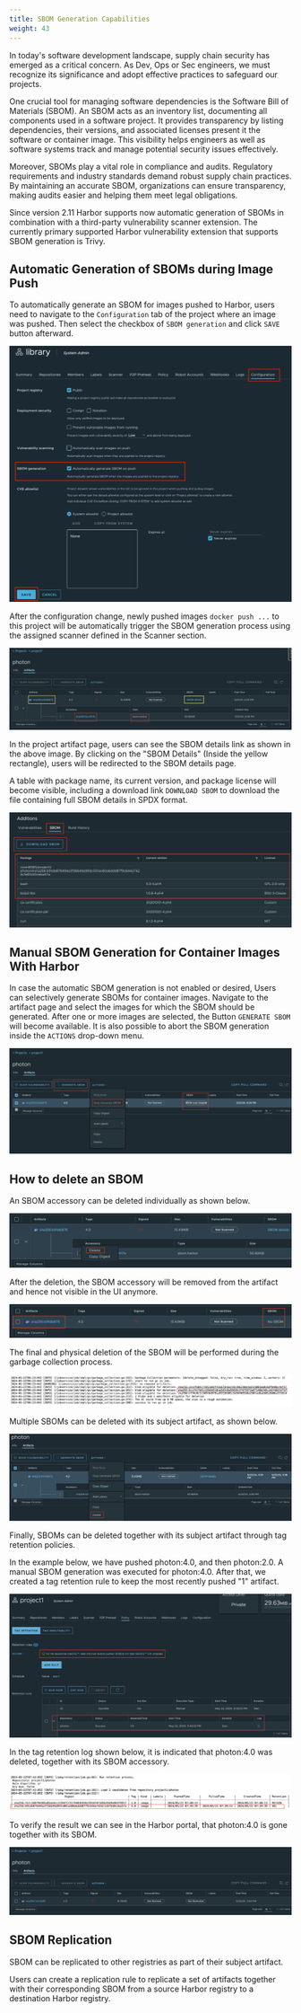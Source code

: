 ```yaml
---
title: SBOM Generation Capabilities
weight: 43
---
```


In today's software development landscape,
supply chain security has emerged as a critical concern. 
As Dev, Ops or Sec engineers, we must recognize its significance 
and adopt effective practices to safeguard our projects.

One crucial tool for managing software dependencies is the Software Bill of Materials (SBOM). 
An SBOM acts as an inventory list,
documenting all components used in a software project.
It provides transparency by listing dependencies, their versions,
and associated licenses present it the software or container image.
This visibility helps engineers as well as software systems track and manage potential security issues effectively.

Moreover, SBOMs play a vital role in compliance and audits. 
Regulatory requirements and industry standards demand robust supply chain practices.
By maintaining an accurate SBOM, organizations can ensure transparency, 
making audits easier and helping them meet legal obligations.

Since version 2.11 Harbor supports now automatic generation of SBOMs in combination with a third-party vulnerability scanner extension.
The currently primary supported Harbor vulnerability extension that supports SBOM generation is Trivy.

## Automatic Generation of SBOMs during Image Push

To automatically generate an SBOM for images pushed to Harbor, 
users need to navigate to the `Configuration` tab of
the project where an image was pushed. 
Then select the checkbox of `SBOM generation` and click `SAVE` button afterward.

![Enable SBOM auto generation configuration](../../img/sbom-integration/1_enable_auto_generate_sbom.png)

After the configuration change, 
newly pushed images `docker push ...` to this project will be automatically trigger the SBOM generation process
using the assigned scanner defined in the Scanner section.

![SBOM automatically generated](../../img/sbom-integration/2_sbom_accessory.png)

In the project artifact page,
users can see the SBOM details link as shown in the above image.
By clicking on the "SBOM Details" (Inside the yellow rectangle), 
users will be redirected to the SBOM details page.

A table with package name, its current version, 
and package license will become visible,
including a download link `DOWNLOAD SBOM`
to download the file containing full SBOM details in SPDX format. 

![SBOM details](../../img/sbom-integration/3_sbom_details.png)

## Manual SBOM Generation for Container Images With Harbor

In case the automatic SBOM generation is not enabled or desired, 
Users can selectively generate SBOMs for container images.
Navigate to the artifact page 
and select the images for which the SBOM should be generated.
After one or more images are selected,
the Button `GENERATE SBOM` will become available. 
It is also possible
to abort the SBOM generation inside the `ACTIONS` drop-down menu.

![SBOM manual generation and stopping](../../img/sbom-integration/4_stop_manual_generate_sbom.png)

## How to delete an SBOM

An SBOM accessory can be deleted individually as shown below.

![SBOM deletion individually](../../img/sbom-integration/5_delete_sbom_individually.png)

After the deletion,
the SBOM accessory will be removed from the artifact and hence not visible in the UI anymore.

![No SBOM accessory](../../img/sbom-integration/7_no_sbom_after_delete.png)

The final and physical deletion of the SBOM will be performed during the garbage collection process.

![SBOM gc](../../img/sbom-integration/8_gc_sbom_after_delete.png)

Multiple SBOMs can be deleted with its subject artifact, as shown below.

![SBOM deletion together with subject artifact](../../img/sbom-integration/9_delete_sbom_with_subject_artifact.png)

Finally,
SBOMs can be deleted together with its subject artifact through tag retention policies. 

In the example below, we have pushed photon:4.0, and then photon:2.0.
A manual SBOM generation was executed for photon:4.0.
After that,
we created a tag retention rule to keep the most recently pushed "1" artifact.

![SBOM tag retention rule](../../img/sbom-integration/11_tag_retention_sbom_subject_artifact.png)

In the tag retention log shown below,
it is indicated that photon:4.0 was deleted, together with its SBOM accessory.

![SBOM tag retention log](../../img/sbom-integration/12_tag_retention_log.png)

To verify the result we can see in the Harbor portal,
that photon:4.0 is gone together with its SBOM.

![SBOM tag retention result](../../img/sbom-integration/13_tag_retention_result.png)

## SBOM Replication 

SBOM can be replicated to other registries as part of their subject artifact.

Users can create a replication rule
to replicate a set of artifacts together with their corresponding SBOM from a source Harbor registry to a destination Harbor registry.

